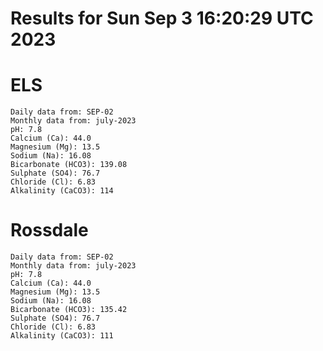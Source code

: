 # Results for Sun Sep  3 16:20:29 UTC 2023
# ELS
```
Daily data from: SEP-02
Monthly data from: july-2023
pH: 7.8
Calcium (Ca): 44.0
Magnesium (Mg): 13.5
Sodium (Na): 16.08
Bicarbonate (HCO3): 139.08
Sulphate (SO4): 76.7
Chloride (Cl): 6.83
Alkalinity (CaCO3): 114
```
# Rossdale
```
Daily data from: SEP-02
Monthly data from: july-2023
pH: 7.8
Calcium (Ca): 44.0
Magnesium (Mg): 13.5
Sodium (Na): 16.08
Bicarbonate (HCO3): 135.42
Sulphate (SO4): 76.7
Chloride (Cl): 6.83
Alkalinity (CaCO3): 111
```
